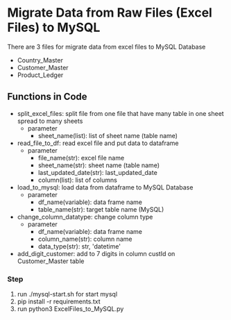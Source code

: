 Migrate Data from Raw Files (Excel Files) to MySQL
==== 

There are 3 files for migrate data from excel files to MySQL Database
-   Country_Master
-   Customer_Master
-   Product_Ledger

## Functions in Code

- split_excel_files: split file from one file that have many table in one sheet spread to many sheets
    -   parameter
        -  sheet_name(list): list of sheet name (table name)
- read_file_to_df: read excel file and put data to dataframe
    -   parameter
        -   file_name(str): excel file name
        -   sheet_name(str): sheet name (table name)
        -   last_updated_date(str): last_updated_date
        -   column(list): list of columns
- load_to_mysql: load data from dataframe to MySQL Database
    -   parameter
        -   df_name(variable): data frame name
        -   table_name(str): target table name (MySQL)
- change_column_datatype: change column type
    -   parameter
        -   df_name(variable): data frame name
        -   column_name(str): column name
        -   data_type(str): str, 'datetime'
- add_digit_customer: add to 7 digits in column custId on Customer_Master table 

### Step

1. run ./mysql-start.sh for start mysql
2. pip install -r requirements.txt
3. run python3 ExcelFiles_to_MySQL.py